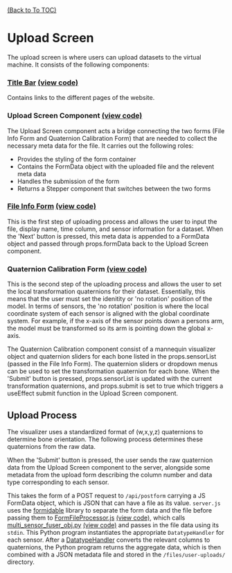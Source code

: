 [(Back to To TOC)](../TOC.md)
# Upload Screen 

The upload screen is where users can upload datasets to the virtual machine. It consists of the following components:
### [Title Bar](https://github.com/jpiland16/hmv_test/blob/master/documentation/subpages/TitleBar.md) [(view code)](https://github.com/jpiland16/hmv_test/blob/master/src/components/TitleBar.js)
Contains links to the different pages of the website.
### Upload Screen Component [(view code)](https://github.com/jpiland16/hmv_test/blob/master/src/components/upload-screen/UploadScreen.js)
The Upload Screen component acts a bridge connecting the two forms (File Info Form and Quaternion Calibration Form) that are needed to collect the necessary meta data for the file. It carries out the following roles:
- Provides the styling of the form container
- Contains the FormData object with the uploaded file and the relevent meta data
- Handles the submission of the form
- Returns a Stepper component that switches between the two forms

### [File Info Form](https://github.com/jpiland16/hmv_test/blob/master/documentation/subpages/FileInfoForm.md) [(view code)](https://github.com/jpiland16/hmv_test/blob/master/src/components/upload-screen/FileInfoForm.js)
This is the first step of uploading process and allows the user to input the file, display name, time column, and sensor information for a dataset. When the 'Next' button is pressed, this meta data is appended to a FormData object 
and passed through props.formData back to the Upload Screen component.

### Quaternion Calibration Form [(view code)](https://github.com/jpiland16/hmv_test/blob/master/src/components/upload-screen/QuaternionCalibrationForm.js)
This is the second step of the uploading process and allows the user to set the local transformation quaternions for their dataset. Essentially, this means that the user must set the idenitity
or 'no rotation' position of the model. In terms of sensors, the 'no rotation' position is where the local coordinate system of each sensor is aligned with the global coordinate system. 
For example, if the x-axis of the sensor points down a persons arm, the model must be transformed so its arm is pointing down the global x-axis. 

The Quaternion Calibration component consist of a mannequin visualizer object and quaternion sliders for each bone listed in the props.sensorList (passed in the File Info Form). The quaternion sliders or dropdown menus can be used to set the transformation quaternion for each bone. 
When the 'Submit' button is pressed, props.sensorList is updated with the current transformation quaternions, and props.submit is set to true which triggers a useEffect submit function in the Upload Screen component. 

## Upload Process

The visualizer uses a standardized format of (w,x,y,z) quaternions to determine bone orientation. The following process determines these quaternions from the raw data.

When the 'Submit' button is pressed, the user sends the raw quaternion data from the Upload Screen component to the server, alongside some metadata from the upload form describing the column number and data type corresponding to each sensor.

This takes the form of a POST request to `/api/postform` carrying a JS FormData object, which is JSON that can have a file as its value. `server.js` uses the [formidable](https://www.npmjs.com/package/formidable) library to separate the form data and the file before passing them to [FormFileProcessor.js](https://github.com/jpiland16/hmv_test/blob/master/documentation/subpages/FormFileProcessor.md) [(view code)](https://github.com/jpiland16/hmv_test/blob/master/src/server_side/FormFileProcessor.js), which calls [multi_sensor_fuser_obj.py](https://github.com/jpiland16/hmv_test/blob/master/documentation/subpages/MultiSensorFuserObj.md) [(view code)](https://github.com/jpiland16/hmv_test/blob/master/src/server_side/python_programs/multi_sensor_fuser_obj.py) and passes in the file data using its `stdin`. This Python program instantiates the appropriate `DatatypeHandler` for each sensor. After a [DatatypeHandler](https://github.com/jpiland16/hmv_test/blob/master/documentation/subpages/DatatypeHandler.md) converts the relevant columns to quaternions, the Python program returns the aggregate data, which is then combined with a JSON metadata file and stored in the `/files/user-uploads/` directory.
